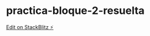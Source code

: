 # practica-bloque-2-resuelta

[Edit on StackBlitz ⚡️](https://stackblitz.com/edit/practica-bloque-2-resuelta)